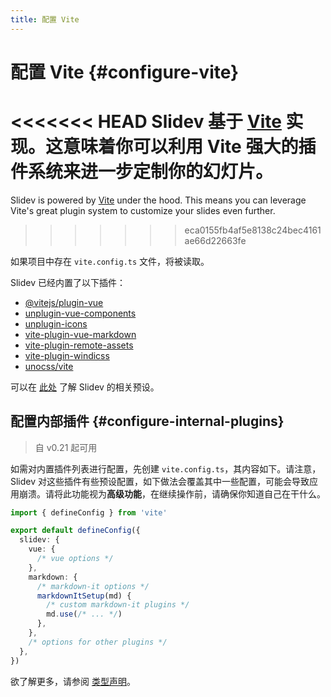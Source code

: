 ```yaml
---
title: 配置 Vite
---
```


# 配置 Vite {#configure-vite}

<Environment type="node" />

<<<<<<< HEAD
Slidev 基于 [Vite](http://vitejs.dev/) 实现。这意味着你可以利用 Vite 强大的插件系统来进一步定制你的幻灯片。
=======
Slidev is powered by [Vite](https://vitejs.dev/) under the hood. This means you can leverage Vite's great plugin system to customize your slides even further.
>>>>>>> eca0155fb4af5e8138c24bec4161ae66d22663fe

如果项目中存在 `vite.config.ts` 文件，将被读取。

Slidev 已经内置了以下插件：

- [@vitejs/plugin-vue](https://github.com/vitejs/vite/tree/main/packages/plugin-vue)
- [unplugin-vue-components](https://github.com/antfu/unplugin-vue-components)
- [unplugin-icons](https://github.com/antfu/unplugin-icons)
- [vite-plugin-vue-markdown](https://github.com/antfu/vite-plugin-vue-markdown)
- [vite-plugin-remote-assets](https://github.com/antfu/vite-plugin-remote-assets)
- [vite-plugin-windicss](https://github.com/windicss/vite-plugin-windicss)
- [unocss/vite](https://github.com/unocss/unocss/tree/main/packages/vite)

可以在 [此处](https://github.com/slidevjs/slidev/blob/main/packages/slidev/node/plugins/preset.ts) 了解 Slidev 的相关预设。

## 配置内部插件 {#configure-internal-plugins}

> 自 v0.21 起可用

如需对内置插件列表进行配置，先创建 `vite.config.ts`，其内容如下。请注意，Slidev 对这些插件有些预设配置，如下做法会覆盖其中一些配置，可能会导致应用崩溃。请将此功能视为**高级功能**，在继续操作前，请确保你知道自己在干什么。

```ts
import { defineConfig } from 'vite'

export default defineConfig({
  slidev: {
    vue: {
      /* vue options */
    },
    markdown: {
      /* markdown-it options */
      markdownItSetup(md) {
        /* custom markdown-it plugins */
        md.use(/* ... */)
      },
    },
    /* options for other plugins */
  },
})
```

欲了解更多，请参阅 [类型声明](https://github.com/slidevjs/slidev/blob/main/packages/slidev/node/options.ts#L50)。
